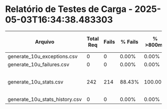 # Relatório de Testes de Carga - 2025-05-03T16:34:38.483303

| Arquivo | Total Req | Fails | % Fails | % >800ms | Avg Resp (ms) | ALERTA |
|---------|-----------|-------|---------|----------|--------------|--------|
| generate_10u_exceptions.csv | 0 | 0 | 0.00% | 0.00% | 0.0 | OK |
| generate_10u_failures.csv | 0 | 0 | 0.00% | 0.00% | 0.0 | OK |
| generate_10u_stats.csv | 242 | 214 | 88.43% | 100.00% | 2634.8 | FAIL RATE; SLOW RESP |
| generate_10u_stats_history.csv | 0 | 0 | 0.00% | 0.00% | 0.0 | OK |
